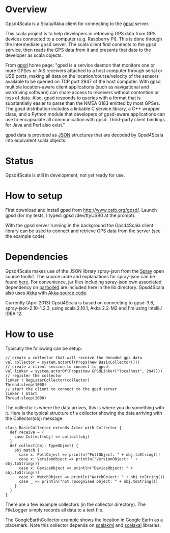 
# Overview

Gpsd4Scala is a Scala/Akka client for connecting to the [gpsd](http://www.catb.org/gpsd/) server.

This scala project is to help developers in retrieving GPS data from
GPS devices connected to a computer (e.g. Raspberry PI). This is done through the intermediate
gpsd server. The scala client first connects to the gpsd service, then reads the GPS data
from it and presents that data to the developer as scala objects.

From [gpsd](http://www.catb.org/gpsd/) home page:
"gpsd is a service daemon that monitors one or more GPSes or AIS receivers
attached to a host computer through serial or USB ports, making all data on
the location/course/velocity of the sensors available to be queried on TCP
port 2947 of the host computer. With gpsd, multiple location-aware client
applications (such as navigational and wardriving software) can share access
to receivers without contention or loss of data. Also, gpsd responds to queries
with a format that is substantially easier to parse than the NMEA 0183 emitted
by most GPSes. The gpsd distribution includes a linkable C service library,
a C++ wrapper class, and a Python module that developers of gpsd-aware applications
can use to encapsulate all communication with gpsd. Third-party client bindings
for Java and Perl also exist."

gpsd data is provided as [JSON](http://www.json.org/) structures that are decoded by Gpsd4Scala
into equivalent scala objects.

# Status

Gpsd4Scala is still in development, not yet ready for use.


# How to setup

First download and install gpsd from http://www.catb.org/gpsd/.
Launch gpsd (for my tests, I typed: gpsd /dev/ttyUSB0 at the prompt).

With the gpsd server running in the background the Gpsd4Scala client library can
be used to connect and retrieve GPS data from the server (see the example code).

# Dependencies

Gpsd4Scala makes use of the JSON library spray-json from the [Spray](http://spray.io/) open source toolkit.
The source code and explanations for spray-json can be found [here](https://github.com/spray/spray-json).
For convenience, jar files including spray-json own associated dependency on [parboiled](https://github.com/sirthias/parboiled/wiki)
are included here in the lib directory.
Gpsd4Scala also uses [Akka](http://akka.io/) with
[Akka source code](https://github.com/akka/akka.github.com).

Currently (April 2013) Gpsd4Scala is based on connecting to gpsd-3.8, spray-json-2.10-1.2.3,
using scala 2.10.1, Akka 2.2-M2 and I'm using IntelliJ IDEA 12.

# How to use

Typically the following can be setup:

    // create a collector that will receive the decoded gps data
    val collector = system.actorOf(Props(new BasicCollector()))
    // create a client session to connect to gpsd
    val linker = system.actorOf(Props(new GPSdLinker("localhost", 2947)))
    // register the collector
    linker ! RegisterCollector(collector)
    Thread.sleep(1000)
    // start the client to connect to the gpsd server
    linker ! Start
    Thread.sleep(1000)

The collector is where the data arrives, this is where you do something with it.
Here is the typical structure of a collector showing the data arriving with the Collector(obj) message:

    class BasicCollector extends Actor with Collector {
      def receive = {
        case Collect(obj) => collect(obj)
      }
      def collect(obj: TypeObject) {
        obj match {
          case x: PollObject => println("PollObject: " + obj.toString())
          case x: VersionObject => println("VersionObject: " + obj.toString())
          case x: DeviceObject => println("DeviceObject: " + obj.toString())
          case x: WatchObject => println("WatchObject: " + obj.toString())
          case _ => println("not recognised object: " + obj.toString())
        }
      }
    }

There are a few example collectors (in the collector directory). The FileLogger simply
records all data to a text file.

The GoogleEarthCollector example shows the location in Google Earth as a placemark.
Note this collector depends on [scalakml](https://github.com/workingDog/scalakml) and
[scalaxal](https://github.com/workingDog/scalaxal) libraries.


